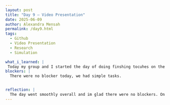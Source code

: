 ```yaml
---
layout: post
title: "Day 9 – Video Presentation"
date: 2025-06-09
author: Alexandra Mensah
permalink: /day9.html
tags: 
  - Github
  - Video Presentation
  - Research
  - Simulation

what_i_learned: |
 Today my group and I started the day of doing finshing tocuhes on the group google slides. We wated to make sure that everything was in order and concise before we went on with the presentation. We came to a group agreement to see who will go first and how we will split everything up. The presentation went really well and we hit the amount of time we wanted the video length to be. So it was a sucsess overall. Then, we had a team meeting so we can make sure the plans are set in motion for next week. We will be actually getting the materials we need and actallu apply our research to them.
blockers: |
  There were no blocker today, we had simple tasks.


reflection: |
  The day went smoothly overall and im glad there were no blockers. On a side note, During break I ran into another group that have been doing simulation testing in out building. It was really fun meeting them and learning from their project. Definitely will be checking out the rest of the building on my break soon. Discussing the course work for next week is giving me more ideas to apply to it. I decided to do more research over the weekend based on the topics and purchases of the following week.
---
```


